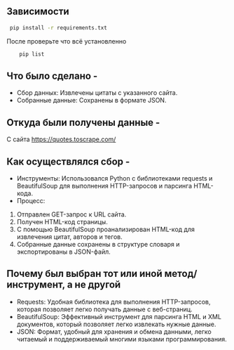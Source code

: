 ## Зависимости
   ```bash
    pip install -r requirements.txt
  ```
После проверьте что всё установленно
   ```bash
       pip list
  ```

## Что было сделано -
+ Сбор данных: Извлечены цитаты с указанного сайта.
+ Собранные данные: Сохранены в формате JSON.

## Откуда были получены данные -
С сайта https://quotes.toscrape.com/

## Как осуществлялся сбор -
+ Инструменты: Использовался Python с библиотеками requests и BeautifulSoup для выполнения HTTP-запросов и парсинга HTML-кода.
+ Процесс:
1. Отправлен GET-запрос к URL сайта.
2. Получен HTML-код страницы.
3. С помощью BeautifulSoup проанализирован HTML-код для извлечения цитат, авторов и тегов.
4. Собранные данные сохранены в структуре словаря и экспортированы в JSON-файл.

## Почему был выбран тот или иной метод/инструмент, а не другой
+ Requests: Удобная библиотека для выполнения HTTP-запросов, которая позволяет легко получать данные с веб-страниц.
+ BeautifulSoup: Эффективный инструмент для парсинга HTML и XML документов, который позволяет легко извлекать нужные данные.
+ JSON: Формат, удобный для хранения и обмена данными, легко читаемый и поддерживаемый многими языками программирования.